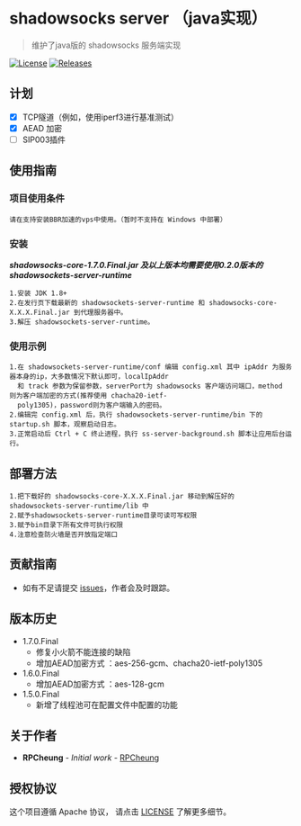 # shadowsocks server （java实现）

> 维护了java版的 shadowsocks 服务端实现

[![License](https://img.shields.io/badge/License-Apache%202.0-blue.svg)](https://opensource.org/licenses/Apache-2.0)
[![Releases](https://img.shields.io/github/downloads/RPCheung/shadowsockets-core/total.svg)](https://github.com/RPCheung/shadowsockets-core/releases)

## 计划

- [x] TCP隧道（例如，使用iperf3进行基准测试）
- [x] AEAD 加密
- [ ] SIP003插件

## 使用指南

### 项目使用条件

```
请在支持安装BBR加速的vps中使用。（暂时不支持在 Windows 中部署）
```

### 安装

***shadowsocks-core-1.7.0.Final.jar 及以上版本均需要使用0.2.0版本的 shadowsockets-server-runtime***

```
1.安装 JDK 1.8+
2.在发行页下载最新的 shadowsockets-server-runtime 和 shadowsocks-core-X.X.X.Final.jar 到代理服务器中。
3.解压 shadowsockets-server-runtime。
```

### 使用示例

```
1.在 shadowsockets-server-runtime/conf 编辑 config.xml 其中 ipAddr 为服务器本身的ip，大多数情况下默认即可，localIpAddr 
  和 track 参数为保留参数，serverPort为 shadowsocks 客户端访问端口，method 则为客户端加密的方式(推荐使用 chacha20-ietf-
  poly1305)，password则为客户端输入的密码。
2.编辑完 config.xml 后，执行 shadowsockets-server-runtime/bin 下的 startup.sh 脚本，观察启动日志。
3.正常启动后 Ctrl + C 终止进程，执行 ss-server-background.sh 脚本让应用后台运行。
```

## 部署方法

```
1.把下载好的 shadowsocks-core-X.X.X.Final.jar 移动到解压好的 shadowsockets-server-runtime/lib 中
2.赋予shadowsockets-server-runtime目录可读可写权限
3.赋予bin目录下所有文件可执行权限
4.注意检查防火墙是否开放指定端口
```

## 贡献指南

* 如有不足请提交 [issues](https://github.com/RPCheung/shadowsockets-core/issues/new)，作者会及时跟踪。

## 版本历史

* 1.7.0.Final
    * 修复小火箭不能连接的缺陷
    * 增加AEAD加密方式 ：aes-256-gcm、chacha20-ietf-poly1305
* 1.6.0.Final
    * 增加AEAD加密方式 ：aes-128-gcm
* 1.5.0.Final
    * 新增了线程池可在配置文件中配置的功能

## 关于作者

* **RPCheung** - *Initial work* - [RPCheung](https://github.com/RPCheung)

## 授权协议

这个项目遵循 Apache 协议， 请点击 [LICENSE](https://github.com/RPCheung/shadowsockets-core/blob/master/LICENSE) 了解更多细节。